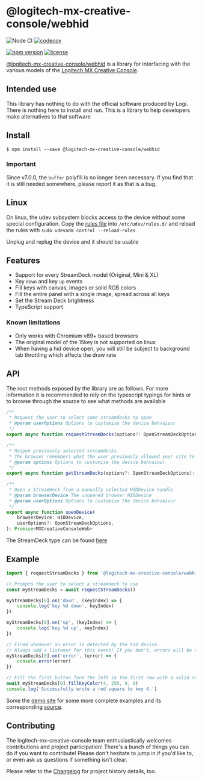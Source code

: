 # @logitech-mx-creative-console/webhid

![Node CI](https://github.com/Julusian/node-logitech-mx-creative-console/workflows/Node%20CI/badge.svg)
[![codecov](https://codecov.io/gh/Julusian/node-logitech-mx-creative-console/branch/master/graph/badge.svg?token=Hl4QXGZJMF)](https://codecov.io/gh/Julusian/node-logitech-mx-creative-console)

[![npm version](https://img.shields.io/npm/v/@logitech-mx-creative-console/webhid.svg)](https://npm.im/@logitech-mx-creative-console/webhid)
[![license](https://img.shields.io/npm/l/@logitech-mx-creative-console/webhid.svg)](https://npm.im/@logitech-mx-creative-console/webhid)

[@logitech-mx-creative-console/webhid](https://www.npmjs.com/org/logitech-mx-creative-console) is a library for interfacing with the various models of the [Logitech MX Creative Console](https://www.logitech.com/en-gb/products/keyboards/mx-creative-console.html).

## Intended use

This library has nothing to do with the official software produced by Logi. There is nothing here to install and run. This is a library to help developers make alternatives to that software

## Install

`$ npm install --save @logitech-mx-creative-console/webhid`

### Important

Since v7.0.0, the `buffer` polyfill is no longer been necessary. If you find that it is still needed somewhere, please report it as that is a bug.

## Linux

On linux, the udev subsystem blocks access to the device without some special configuration.
Copy the [rules file](./udev/50-logitech-mx-creative-console-user.rules) into `/etc/udev/rules.d/` and reload the rules with `sudo udevadm control --reload-rules`

Unplug and replug the device and it should be usable

## Features

- Support for every StreamDeck model (Original, Mini & XL)
- Key `down` and key `up` events
- Fill keys with canvas, images or solid RGB colors
- Fill the entire panel with a single image, spread across all keys
- Set the Stream Deck brightness
- TypeScript support

### Known limitations

- Only works with Chromium v89+ based browsers
- The original model of the 15key is not supported on linux
- When having a hid device open, you will still be subject to background tab throttling which affects the draw rate

## API

The root methods exposed by the library are as follows. For more information it is recommended to rely on the typescript typings for hints or to browse through the source to see what methods are available

```typescript
/**
 * Request the user to select some streamdecks to open
 * @param userOptions Options to customise the device behvaiour
 */
export async function requestStreamDecks(options?: OpenStreamDeckOptions): Promise<MXCreativeConsoleWeb[]>

/**
 * Reopen previously selected streamdecks.
 * The browser remembers what the user previously allowed your site to access, and this will open those without the request dialog
 * @param options Options to customise the device behvaiour
 */
export async function getStreamDecks(options?: OpenStreamDeckOptions): Promise<MXCreativeConsoleWeb[]>

/**
 * Open a StreamDeck from a manually selected HIDDevice handle
 * @param browserDevice The unopened browser HIDDevice
 * @param userOptions Options to customise the device behvaiour
 */
export async function openDevice(
	browserDevice: HIDDevice,
	userOptions?: OpenStreamDeckOptions,
): Promise<MXCreativeConsoleWeb>
```

The StreamDeck type can be found [here](/packages/core/src/models/types.ts#L15)

## Example

```typescript
import { requestStreamDecks } from '@logitech-mx-creative-console/webhid'

// Prompts the user to select a streamdeck to use
const myStreamDecks = await requestStreamDecks()

myStreamDecks[0].on('down', (keyIndex) => {
	console.log('key %d down', keyIndex)
})

myStreamDecks[0].on('up', (keyIndex) => {
	console.log('key %d up', keyIndex)
})

// Fired whenever an error is detected by the hid device.
// Always add a listener for this event! If you don't, errors will be silently dropped.
myStreamDecks[0].on('error', (error) => {
	console.error(error)
})

// Fill the first button form the left in the first row with a solid red color. This is asynchronous.
await myStreamDecks[0].fillKeyColor(4, 255, 0, 0)
console.log('Successfully wrote a red square to key 4.')
```

Some the [demo site](https://julusian.github.io/node-logitech-mx-creative-console/) for some more complete examples and its corresponding [source](/packages/webhid-demo).

## Contributing

The logitech-mx-creative-console team enthusiastically welcomes contributions and project participation! There's a bunch of things you can do if you want to contribute! Please don't hesitate to jump in if you'd like to, or even ask us questions if something isn't clear.

Please refer to the [Changelog](CHANGELOG.md) for project history details, too.
